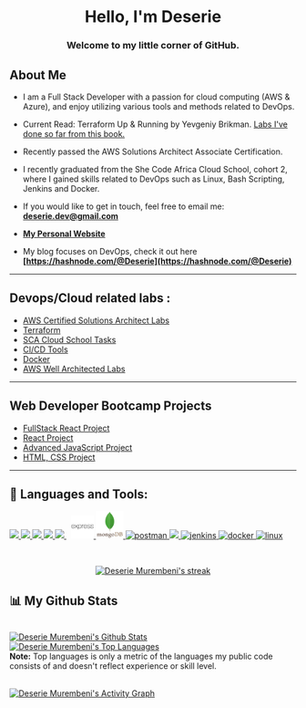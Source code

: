 <h1 align="center">Hello, I'm Deserie</h1>
<h3 align="center">Welcome to my little corner of GitHub. </h3>

<h2 align="left">About Me</h2>

- I am a Full Stack Developer with a passion for cloud computing (AWS & Azure), and enjoy utilizing various tools and methods related to DevOps.

- Current Read: Terraform Up & Running by Yevgeniy Brikman. [Labs I've done so far from this book.](https://github.com/deserie-dev/Terraform_Labs)

- Recently passed the AWS Solutions Architect Associate Certification.

- I recently graduated from the She Code Africa Cloud School, cohort 2, where I gained skills related to DevOps such as Linux, Bash Scripting, Jenkins and Docker.

- If you would like to get in touch, feel free to email me: **deserie.dev@gmail.com**

- **[My Personal Website](https://deserie.netlify.app/)**

- My blog focuses on DevOps, check it out here **[https://hashnode.com/@Deserie](https://hashnode.com/@Deserie)**

---

## Devops/Cloud related labs :

- [AWS Certified Solutions Architect Labs](https://github.com/deserie-dev/AWS_CSA_Labs)
- [Terraform](https://github.com/deserie-dev/Terraform_Labs)
- [SCA Cloud School Tasks](https://github.com/deserie-dev/SCA-Cloud-School-Tasks)
- [CI/CD Tools](https://github.com/deserie-dev/CI-CD-Tools)
- [Docker](https://github.com/deserie-dev/Docker_Practice_02)
- [AWS Well Architected Labs](https://github.com/deserie-dev/AWS-Well-Architected-Labs)

---

## Web Developer Bootcamp Projects

- [FullStack React Project](https://github.com/deserie-dev/react-around-api-full)
- [React Project](https://github.com/deserie-dev/job-hunt-frontend)
- [Advanced JavaScript Project](https://github.com/deserie-dev/web_project_4)
- [HTML, CSS Project](https://github.com/deserie-dev/web_project_3)

---

## 🚀 Languages and Tools:

<p align="left"> 
    <a href="https://www.w3schools.com/css/" target="_blank"> <img src="https://img.icons8.com/color/48/000000/css3.png"/> </a> 
    <a href="https://www.w3.org/html/" target="_blank"> <img src="https://img.icons8.com/color/48/000000/html-5.png"/> </a>
    <a href="https://developer.mozilla.org/en-US/docs/Web/JavaScript" target="_blank"> <img src="https://img.icons8.com/color/48/000000/javascript.png"/> </a> 
    <a href="https://reactjs.org/" target="_blank"> <img src="https://img.icons8.com/color/48/000000/react-native.png"/> </a> 
    <a style="padding-right:8px;" href="https://nodejs.org" target="_blank"> <img src="https://img.icons8.com/color/48/000000/nodejs.png"/> </a> 
    <a href="https://expressjs.com" target="_blank"> <img src="https://raw.githubusercontent.com/devicons/devicon/master/icons/express/express-original-wordmark.svg" alt="express" width="40" height="40"/> </a>
    <a href="https://www.mongodb.com/" target="_blank"> <img src="https://raw.githubusercontent.com/devicons/devicon/master/icons/mongodb/mongodb-original-wordmark.svg" alt="mongodb" width="48" height="48"/> </a> 
    <a href="https://postman.com" target="_blank"> <img src="https://www.vectorlogo.zone/logos/getpostman/getpostman-icon.svg" alt="postman" width="45" height="45"/> </a>   
    <a href="https://git-scm.com/" target="_blank"> <img src="https://img.icons8.com/color/48/000000/git.png"/> </a> 
    <a href="https://www.jenkins.io" target="_blank"> <img src="https://www.vectorlogo.zone/logos/jenkins/jenkins-icon.svg" alt="jenkins" width="48" height="48"/> </a>
    <a href="https://www.docker.com" target="_blank"> <img src="https://img.icons8.com/fluency/48/000000/docker.png" alt="docker" width="48" height="48"/> </a>
    <a href="https://www.linux.com" target="_blank"> <img src="https://img.icons8.com/color/48/000000/linux.png" alt="linux" width="48" height="48"/> </a>
</p>

<!-- [![React Badge](https://img.shields.io/badge/-React-61DBFB?style=for-the-badge&labelColor=black&logo=react&logoColor=61DBFB)](#)  [![Javascript Badge](https://img.shields.io/badge/-Javascript-F0DB4F?style=for-the-badge&labelColor=black&logo=javascript&logoColor=F0DB4F)](#) [![Typescript Badge](https://img.shields.io/badge/-Typescript-007acc?style=for-the-badge&labelColor=black&logo=typescript&logoColor=007acc)](#) [![Nodejs Badge](https://img.shields.io/badge/-Nodejs-3C873A?style=for-the-badge&labelColor=black&logo=node.js&logoColor=3C873A)](#) [![GraphQL Badge](https://img.shields.io/badge/-GraphQl-e535ab?style=for-the-badge&labelColor=black&logo=node.js&logoColor=e535ab)](#) -->
<br/>

<p align="center">
    <a href="https://github.com/deserie-dev/github-readme-streak-stats">
        <img title="🔥 Get streak stats for your profile at git.io/streak-stats" alt="Deserie Murembeni's streak" src="https://github-readme-streak-stats.herokuapp.com/?user=deserie-dev&theme=black-ice&hide_border=true&stroke=0000&background=060A0CD0"/>
    </a>
</p>

## 📊 My Github Stats

  <br/>
    <a href="https://github.com/deserie-dev/github-readme-stats"><img alt="Deserie Murembeni's Github Stats" src="https://github-readme-stats.vercel.app/api?username=deserie-dev&show_icons=true&count_private=true&theme=react&hide_border=true&bg_color=0D1117" /></a>
  <a href="https://github.com/deserie-dev/github-readme-stats"><img alt="Deserie Murembeni's Top Languages" src="https://github-readme-stats.vercel.app/api/top-langs/?username=deserie-dev&langs_count=8&count_private=true&layout=compact&theme=react&hide_border=true&bg_color=0D1117" /></a>
  <br/>
  <b>Note:</b> Top languages is only a metric of the languages my public code consists of and doesn't reflect experience or skill level.

<br/>
<br/>

<a href="https://github.com/SubhamRaoniar28/github-readme-activity-graph"><img alt="Deserie Murembeni's Activity Graph" src="https://activity-graph.herokuapp.com/graph?username=deserie-dev&bg_color=0D1117&color=5BCDEC&line=5BCDEC&point=FFFFFF&hide_border=true" /></a>

<br/>
<br/>
